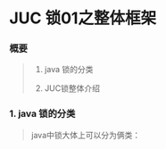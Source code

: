 # JUC 锁01之整体框架

### 概要

>1. java 锁的分类
>
>2. JUC锁整体介绍
>
>   

### 1. java 锁的分类

>java中锁大体上可以分为俩类：
>
>

